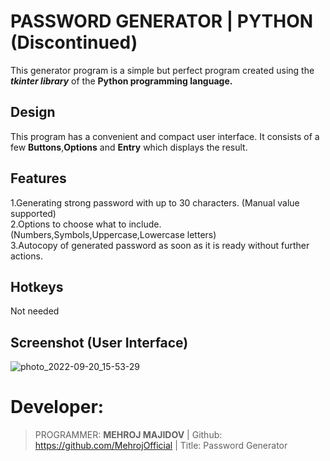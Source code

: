 # PASSWORD GENERATOR | PYTHON (Discontinued)

This generator program is a simple but perfect program created using the ******tkinter*** library*** of the **Python programming language.**


## Design

This program has a convenient and compact user interface. It consists of a few **Buttons**,**Options** and **Entry** which displays the result.

## Features

1.Generating strong password with up to 30 characters. (Manual value supported)  
2.Options to choose what to include. (Numbers,Symbols,Uppercase,Lowercase letters)  
3.Autocopy of generated password as soon as it is ready without further actions.

## Hotkeys
Not needed

## Screenshot (User Interface)
  ![photo_2022-09-20_15-53-29](https://user-images.githubusercontent.com/82348937/191239809-5c86d2e4-2588-4c12-845c-81b559c20e00.jpg)

# Developer:

> PROGRAMMER: **MEHROJ MAJIDOV** | 
> Github: https://github.com/MehrojOfficial | 
> Title: Password Generator
